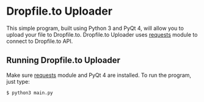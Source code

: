 Dropfile.to Uploader
====================

This simple program, built using Python 3 and PyQt 4, will allow you to upload your file to Dropfile.to.
Dropfile.to Uploader uses [requests](http://docs.python-requests.org) module to connect to Dropfile.to API.

Running Dropfile.to Uploader
----------------------------

Make sure [requests](http://docs.python-requests.org) module and PyQt 4 are installed. To run the program, just type:
```bash
$ python3 main.py
```
